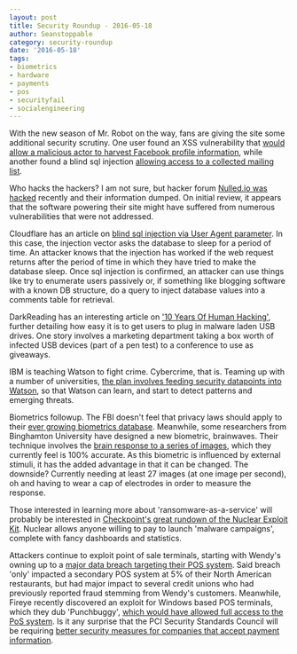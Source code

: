 ```yaml
---
layout: post
title: Security Roundup - 2016-05-18
author: Seanstoppable
category: security-roundup
date: '2016-05-18'
tags:
- biometrics
- hardware
- payments
- pos
- securityfail
- socialengineering
---
```


With the new season of Mr. Robot on the way, fans are giving the site some 
additional security scrutiny. One user found an XSS vulnerability that [would 
allow a malicious actor to harvest Facebook profile information](http://bit.ly/24Yr2s8), 
while another found a blind sql injection [allowing access to a collected 
mailing list](http://bit.ly/24YruGI).

Who hacks the hackers? I am not sure, but hacker forum [Nulled.io was 
hacked](http://bit.ly/251evnH) 
recently and their information dumped. On initial review, it appears that the 
software powering their site might have suffered from numerous vulnerabilities 
that were not addressed.

Cloudflare has an article on [blind sql injection via User Agent 
parameter](http://bit.ly/1OIsElK). 
In this case, the injection vector asks the database to sleep for a period of 
time. An attacker knows that the injection has worked if the web request returns 
after the period of time in which they have tried to make the database sleep. 
Once sql injection is confirmed, an attacker can use things like try to 
enumerate users passively or, if something like blogging software with a known 
DB structure, do a query to inject database values into a comments table for 
retrieval.

DarkReading has an interesting article on ['10 Years Of Human 
Hacking'](http://ubm.io/1rQh4uF), 
further detailing how easy it is to get users to plug in malware laden USB 
drives. One story involves a marketing department taking a box worth of 
infected USB devices (part of a pen test) to a conference to use as giveaways.

IBM is teaching Watson to fight crime. Cybercrime, that is. Teaming up with a 
number of universities, [the plan involves feeding security datapoints into 
Watson](http://ibm.co/1OwOymH), 
so that Watson can learn, and start to detect patterns and emerging threats.

Biometrics followup. The FBI doesn't feel that privacy laws should apply to 
their [ever growing biometrics database](http://bit.ly/1Tjm5pU). 
Meanwhile, some researchers from Binghamton University have designed a new 
biometric, brainwaves. Their technique involves the [brain response to a series 
of images](http://bit.ly/1TkzY5Y), 
which they currently feel is 100% accurate. As this biometric is influenced by 
external stimuli, it has the added advantage in that it can be changed. The 
downside? Currently needing at least 27 images (at one image per second), oh and 
having to wear a cap of electrodes in order to measure the response.

Those interested in learning more about 'ransomware-as-a-service' will probably 
be interested in [Checkpoint's great rundown of the Nuclear Exploit 
Kit](http://bit.ly/1TnZQxE). 
Nuclear allows anyone willing to pay to launch 'malware campaigns', complete 
with fancy dashboards and statistics.

Attackers continue to exploit point of sale terminals, starting with Wendy's 
owning up to a [major data breach targeting their POS 
system](http://bit.ly/1st3lKj). 
Said breach 'only' impacted a secondary POS system at 5% of their North American 
restaurants, but had major impact to several credit unions who had previously 
reported fraud stemming from Wendy's customers. Meanwhile, Fireye recently 
discovered an exploit for Windows based POS terminals, which they dub 
'Punchbuggy', [which would have allowed full access to the PoS 
system](http://bit.ly/1TpizKw). 
Is it any surprise that the PCI Security Standards Council will be requiring 
[better security measures for companies that accept payment 
information](http://bit.ly/1Tg7lK6).
